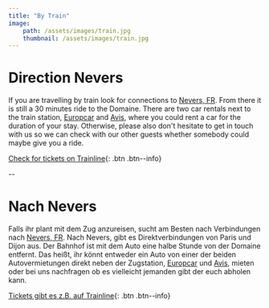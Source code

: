 ```yaml
---
title: "By Train"
image:
    path: /assets/images/train.jpg
    thumbnail: /assets/images/train.jpg
---
```

# Direction Nevers

If you are travelling by train look for connections to [Nevers, FR](https://goo.gl/maps/db4EEjchvTtqYjNK8).
From there it is still a 30 minutes ride to the Domaine.
There are two car rentals next to the train station, [Europcar](https://www.europcar.ch/en-ch/stations/france/nevers) and [Avis](https://www.avis.fr/services-avis/location-voiture/europe/france/nevers/gare-de-nevers), where you could rent a car for the duration of your stay.
Otherwise, please also don't hesitate to get in touch with us so we can check with our other guests whether somebody could maybe give you a ride.

[Check for tickets on Trainline](https://www.thetrainline.com/){: .btn .btn--info}

--
# Nach Nevers

Falls ihr plant mit dem Zug anzureisen, sucht am Besten nach Verbindungen nach [Nevers, FR](https://goo.gl/maps/db4EEjchvTtqYjNK8).
Nach Nevers, gibt es Direktverbindungen von Paris und Dijon aus. Der Bahnhof ist mit dem Auto eine halbe Stunde von der Domaine entfernt.
Das heißt, ihr könnt entweder ein Auto von einer der beiden Autovermietungen direkt neben der Zugstation, [Europcar](https://www.europcar.ch/en-ch/stations/france/nevers) und [Avis](https://www.avis.fr/services-avis/location-voiture/europe/france/nevers/gare-de-nevers), mieten oder bei uns nachfragen ob es vielleicht jemanden gibt der euch abholen kann.

[Tickets gibt es z.B. auf Trainline](https://www.thetrainline.com/){: .btn .btn--info}